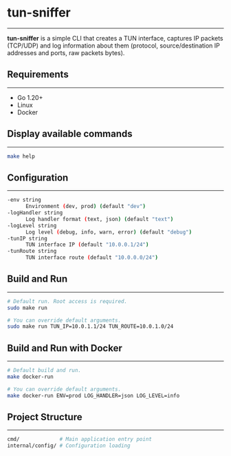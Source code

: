 # tun-sniffer

---

**tun-sniffer** is a simple CLI that creates a TUN interface, captures IP packets (TCP/UDP) and log information about them (protocol, source/destination IP addresses and ports, raw packets bytes).

## Requirements

---

- Go 1.20+
- Linux
- Docker

## Display available commands

---

```bash
make help
```

## Configuration

---

```bash
-env string
      Environment (dev, prod) (default "dev")
-logHandler string
      Log handler format (text, json) (default "text")
-logLevel string
      Log level (debug, info, warn, error) (default "debug")
-tunIP string
      TUN interface IP (default "10.0.0.1/24")
-tunRoute string
      TUN interface route (default "10.0.0.0/24")
```

## Build and Run

---

```bash
# Default run. Root access is required.
sudo make run

# You can override default arguments.
sudo make run TUN_IP=10.0.1.1/24 TUN_ROUTE=10.0.1.0/24
```

## Build and Run with Docker

---

```bash
# Default build and run.
make docker-run

# You can override default arguments.
make docker-run ENV=prod LOG_HANDLER=json LOG_LEVEL=info
```

## Project Structure

---

```bash
cmd/             # Main application entry point
internal/config/ # Configuration loading
```
